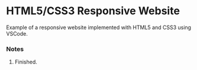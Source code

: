 # HTML5/CSS3 Responsive Website
Example of a responsive website implemented with HTML5 and CSS3 using VSCode.

### Notes
1. Finished.
